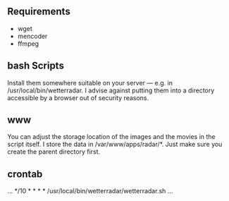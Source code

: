 Requirements
------------
*  wget
*  mencoder
*  ffmpeg

bash Scripts
------------
Install them somewhere suitable on your server — e.g. in /usr/local/bin/wetterradar. I advise against putting them into a directory accessible by a browser out of security reasons.

www
---
You can adjust the storage location of the images and the movies in the script itself. I store the data in /var/www/apps/radar/*. Just make sure you create the parent directory first.

crontab
-------
...
*/10 * * * *    /usr/local/bin/wetterradar/wetterradar.sh
...
